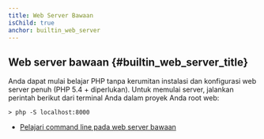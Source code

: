 ```yaml
---
title: Web Server Bawaan
isChild: true
anchor: builtin_web_server
---
```


## Web server bawaan {#builtin_web_server_title}

Anda dapat mulai belajar PHP tanpa kerumitan instalasi dan konfigurasi web server penuh (PHP 5.4 + diperlukan). Untuk memulai server, jalankan perintah berikut dari terminal Anda dalam proyek Anda root web:

    > php -S localhost:8000

* [Pelajari command line pada web server bawaan][cli-server]

[cli-server]: http://www.php.net/manual/en/features.commandline.webserver.php
